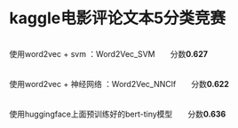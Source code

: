 # kaggle电影评论文本5分类竞赛
\
使用word2vec + svm ：Word2Vec_SVM  &nbsp;&nbsp;&nbsp;&nbsp;&nbsp; 分数**0.627**\
\
\
使用word2vec + 神经网络 ：Word2Vec_NNClf  &nbsp;&nbsp;&nbsp;&nbsp;&nbsp; 分数**0.622**\
\
\
使用huggingface上面预训练好的bert-tiny模型  &nbsp;&nbsp;&nbsp;&nbsp;&nbsp; 分数**0.636**


